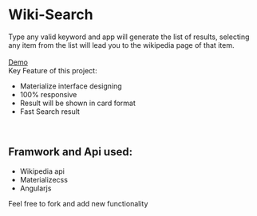 # Wiki-Search
 
Type any valid keyword and app will generate the list of results, selecting any item from the list will lead you to the wikipedia page of that item.<br><br>
<a target="_blank" href="http://abhishekraj.info/apps/WikiSearch/">Demo</a>
<br>
Key Feature of this project:
<br>
<ul>
<li>Materialize interface designing</li>
<li> 100% responsive</li>
<li>Result will be shown in card format</li>
<li> Fast Search result</li>
</ul>
<br>
<h2>Framwork and Api used:</h2>
<ul><li>Wikipedia api</li> <li> Materializecss</li><li>Angularjs</li></ul>
<p> Feel free to fork and add new functionality </p>
